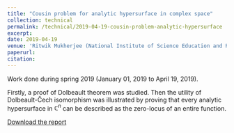 ```yaml
---
title: "Cousin problem for analytic hypersurface in complex space"
collection: technical
permalink: /technical/2019-04-19-cousin-problem-analytic-hypersurface
excerpt:
date: 2019-04-19
venue: 'Ritwik Mukherjee (National Institute of Science Education and Research, Bhubaneswar)'
paperurl: 
citation: 
---
```

Work done during spring 2019 (January 01, 2019 to April 19, 2019).

Firstly, a proof of Dolbeault theorem was studied. Then the utility of Dolbeault-Čech isomorphism was illustrated by proving that every analytic hypersurface in $\mathbb{C}^n$ can be described as the zero-locus of an entire function.

[Download the report](http://gkorpal.github.io/files/spring2019-cousin_problem_for_hypersurface-gaurish.pdf)
